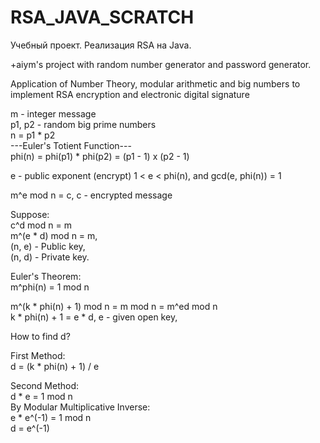 # RSA_JAVA_SCRATCH  
Учебный проект. Реализация RSA на Java. 

+aiym's project with random number generator and password generator.

Application of Number Theory, modular arithmetic and big numbers to implement RSA encryption and electronic digital signature

m - integer message  
p1, p2 - random big prime numbers  
n = p1 * p2  
---Euler's Totient Function---  
phi(n) = phi(p1) * phi(p2) = (p1 - 1) x (p2 - 1)

e - public exponent (encrypt)
1 < e < phi(n), and gcd(e, phi(n)) = 1

m^e mod n = c, c - encrypted message  

Suppose:  
c^d mod n = m  
m^(e * d) mod n = m,  
(n, e) - Public key,  
(n, d) - Private key.  

Euler's Theorem:  
m^phi(n) = 1 mod n  

m^(k * phi(n) + 1) mod n = m mod n = m^ed mod n  
k * phi(n) + 1 = e * d, e - given open key,  

How to find d?  

First Method:  
d = (k * phi(n) + 1) / e  

Second Method:  
d * e = 1 mod n  
By Modular Multiplicative Inverse:  
e * e^(-1) = 1 mod n  
d = e^(-1)  

